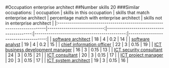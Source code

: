 #Occupation enterprise architect
##Number skills 20
###Similar occupations:
| occupation                                                              |   skills in this occupation |   skills that match enterprise architect |   percentage match with enterprise architect |   skills not in enterprise architect |
|:------------------------------------------------------------------------|----------------------------:|-----------------------------------------:|---------------------------------------------:|-------------------------------------:|
| [software architect](software_architect.md)                             |                          18 |                                        4 |                                         0.2  |                                   14 |
| [software analyst](software_analyst.md)                                 |                          19 |                                        4 |                                         0.2  |                                   15 |
| [chief information officer](chief_information_officer.md)               |                          22 |                                        3 |                                         0.15 |                                   19 |
| [ICT business development manager](ICT_business_development_manager.md) |                          16 |                                        3 |                                         0.15 |                                   13 |
| [ICT security consultant](ICT_security_consultant.md)                   |                          24 |                                        3 |                                         0.15 |                                   21 |
| [ICT consultant](ICT_consultant.md)                                     |                          20 |                                        3 |                                         0.15 |                                   17 |
| [ICT project manager](ICT_project_manager.md)                           |                          20 |                                        3 |                                         0.15 |                                   17 |
| [ICT system architect](ICT_system_architect.md)                         |                          19 |                                        3 |                                         0.15 |                                   16 |
